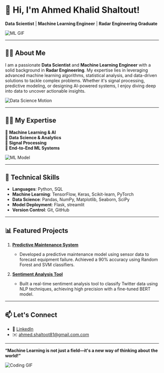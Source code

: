 # 👋 Hi, I'm Ahmed Khalid Shaltout!

**Data Scientist** | **Machine Learning Engineer** | **Radar Engineering Graduate**

![ML GIF](https://media.giphy.com/media/26tn33aiTi1jkl6H6/giphy.gif)

---

## 👨‍💻 About Me

I am a passionate **Data Scientist** and **Machine Learning Engineer** with a solid background in **Radar Engineering**. My expertise lies in leveraging advanced machine learning algorithms, statistical analysis, and data-driven solutions to tackle complex problems. Whether it's signal processing, predictive modeling, or designing AI-powered systems, I enjoy diving deep into data to uncover actionable insights.

![Data Science Motion](https://media.giphy.com/media/WVNnyv96C3iltOFutg/giphy.gif?cid=790b7611mefd2xdq357rva7snk3wttf2wiqmhrcowoes8wm2&ep=v1_gifs_search&rid=giphy.gif&ct=g)

---

## 🧑‍🏫 My Expertise

🔹 **Machine Learning & AI**  
🔹 **Data Science & Analytics**  
🔹 **Signal Processing**  
🔹 **End-to-End ML Systems**  

![ML Model](https://media.giphy.com/media/NsBknNwmmWE8WU1q2U/giphy.gif?cid=790b7611zla13pu8fl6s123wfp3pfa9fd9bdks3z4dso8jk9&ep=v1_gifs_search&rid=giphy.gif&ct=g)

---

## 🚀 Technical Skills

- **Languages**: Python, SQL 
- **Machine Learning**: TensorFlow, Keras, Scikit-learn, PyTorch  
- **Data Science**: Pandas, NumPy, Matplotlib, Seaborn, SciPy  
- **Model Deployment**: Flask, streamlit  
- **Version Control**: Git, GitHub  

---

## 📊 Featured Projects

1. **[Predictive Maintenance System](#)**  
   - Developed a predictive maintenance model using sensor data to forecast equipment failure. Achieved a 90% accuracy using Random Forest and SVM classifiers.

2. **[Sentiment Analysis Tool](#)**  
   - Built a real-time sentiment analysis tool to classify Twitter data using NLP techniques, achieving high precision with a fine-tuned BERT model.

---

## 📫 Let's Connect

- 💼 [LinkedIn](www.linkedin.com/in/ahmedshaltoot)   
- ✉️ ahmed.shaltoot81@gmail.com.com

---

**“Machine Learning is not just a field—it's a new way of thinking about the world!”**

![Coding GIF](https://media.giphy.com/media/ZVik7pBtu9dNS/giphy.gif)
